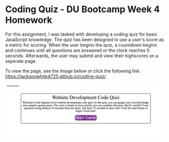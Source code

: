 # Coding Quiz - DU Bootcamp Week 4 Homework

For this assignment, I was tasked with developing a coding quiz for basic JavaScript knowledge. The quiz has been designed to use a user's score as a metric for scoring. When the user begins the quiz, a countdown begins and continues until all questions are answered or the clock reaches 0 seconds. Afterwards, the user may submit and view their highscores on a seperate page.

To view the page, see the image below or click the following link: https://jacksonwhite4725.github.io/coding-quiz/

![Image of Application Front Page](/assets/images/code-quiz.png)